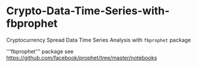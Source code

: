 # Crypto-Data-Time-Series-with-fbprophet
Cryptocurrency Spread Data Time Series Analysis with ```fbprophet``` package

'''fbprophet''' package see https://github.com/facebook/prophet/tree/master/notebooks

